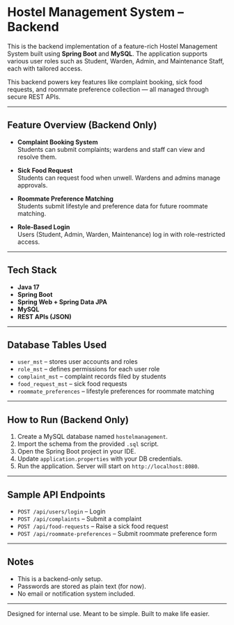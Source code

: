 # Hostel Management System – Backend

This is the backend implementation of a feature-rich Hostel Management System built using **Spring Boot** and **MySQL**. The application supports various user roles such as Student, Warden, Admin, and Maintenance Staff, each with tailored access.

This backend powers key features like complaint booking, sick food requests, and roommate preference collection — all managed through secure REST APIs.

---

## Feature Overview (Backend Only)

- **Complaint Booking System**  
  Students can submit complaints; wardens and staff can view and resolve them.

- **Sick Food Request**  
  Students can request food when unwell. Wardens and admins manage approvals.

- **Roommate Preference Matching**  
  Students submit lifestyle and preference data for future roommate matching.

- **Role-Based Login**  
  Users (Student, Admin, Warden, Maintenance) log in with role-restricted access.

---

## Tech Stack

- **Java 17**
- **Spring Boot**
- **Spring Web + Spring Data JPA**
- **MySQL**
- **REST APIs (JSON)**

---


## Database Tables Used

- `user_mst` – stores user accounts and roles  
- `role_mst` – defines permissions for each user role  
- `complaint_mst` – complaint records filed by students  
- `food_request_mst` – sick food requests  
- `roommate_preferences` – lifestyle preferences for roommate matching  

---

## How to Run (Backend Only)

1. Create a MySQL database named `hostelmanagement`.
2. Import the schema from the provided `.sql` script.
3. Open the Spring Boot project in your IDE.
4. Update `application.properties` with your DB credentials.
5. Run the application. Server will start on `http://localhost:8080`.

---

## Sample API Endpoints

- `POST /api/users/login` – Login
- `POST /api/complaints` – Submit a complaint
- `POST /api/food-requests` – Raise a sick food request
- `POST /api/roommate-preferences` – Submit roommate preference form

---

## Notes

- This is a backend-only setup.
- Passwords are stored as plain text (for now).
- No email or notification system included.

---

Designed for internal use. Meant to be simple. Built to make life easier.
